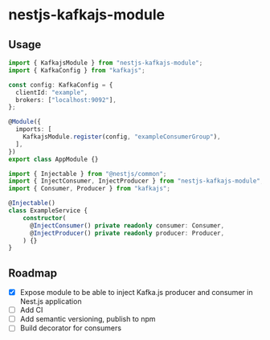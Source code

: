 # nestjs-kafkajs-module

## Usage

```typescript
import { KafkajsModule } from "nestjs-kafkajs-module";
import { KafkaConfig } from "kafkajs";

const config: KafkaConfig = {
  clientId: "example",
  brokers: ["localhost:9092"],
};

@Module({
  imports: [
    KafkajsModule.register(config, "exampleConsumerGroup"),
  ],
})
export class AppModule {}
```

```typescript
import { Injectable } from "@nestjs/common";
import { InjectConsumer, InjectProducer } from "nestjs-kafkajs-module";
import { Consumer, Producer } from "kafkajs";

@Injectable()
class ExampleService {
    constructor(
      @InjectConsumer() private readonly consumer: Consumer,
      @InjectProducer() private readonly producer: Producer,
    ) {}
}
```

## Roadmap

- [x] Expose module to be able to inject Kafka.js producer and consumer in Nest.js application
- [ ] Add CI
- [ ] Add semantic versioning, publish to npm
- [ ] Build decorator for consumers
